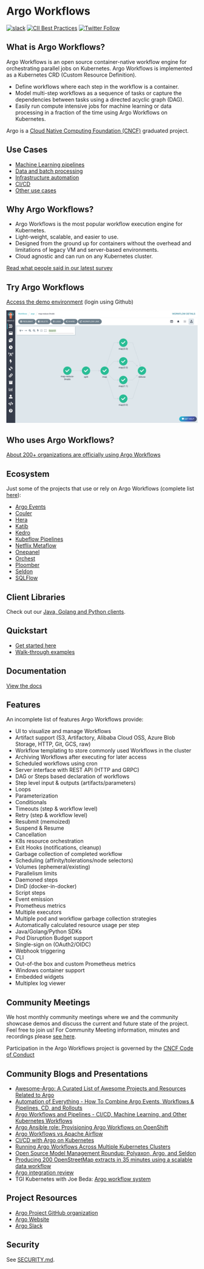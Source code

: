 # Argo Workflows

[![slack](https://img.shields.io/badge/slack-argoproj-brightgreen.svg?logo=slack)](https://argoproj.github.io/community/join-slack)
[![CII Best Practices](https://bestpractices.coreinfrastructure.org/projects/3830/badge)](https://bestpractices.coreinfrastructure.org/projects/3830)
[![Twitter Follow](https://img.shields.io/twitter/follow/argoproj?style=social)](https://twitter.com/argoproj)

## What is Argo Workflows?

Argo Workflows is an open source container-native workflow engine for orchestrating parallel jobs on Kubernetes. Argo
Workflows is implemented as a Kubernetes CRD (Custom Resource Definition).

* Define workflows where each step in the workflow is a container.
* Model multi-step workflows as a sequence of tasks or capture the dependencies between tasks using a directed acyclic
  graph (DAG).
* Easily run compute intensive jobs for machine learning or data processing in a fraction of the time using Argo
  Workflows on Kubernetes.

Argo is a [Cloud Native Computing Foundation (CNCF)](https://cncf.io/) graduated project.

## Use Cases

* [Machine Learning pipelines](https://argo-workflows.readthedocs.io/en/release-3.5/use-cases/machine-learning/)
* [Data and batch processing](https://argo-workflows.readthedocs.io/en/release-3.5/use-cases/data-processing/)
* [Infrastructure automation](https://argo-workflows.readthedocs.io/en/release-3.5/use-cases/infrastructure-automation/)
* [CI/CD](https://argo-workflows.readthedocs.io/en/release-3.5/use-cases/ci-cd/)
* [Other use cases](https://argo-workflows.readthedocs.io/en/release-3.5/use-cases/other/)

## Why Argo Workflows?

* Argo Workflows is the most popular workflow execution engine for Kubernetes.
* Light-weight, scalable, and easier to use.
* Designed from the ground up for containers without the overhead and limitations of legacy VM and server-based
  environments.
* Cloud agnostic and can run on any Kubernetes cluster.

[Read what people said in our latest survey](https://blog.argoproj.io/argo-workflows-2021-survey-results-d6fa890030ee)

## Try Argo Workflows

[Access the demo environment](https://workflows.apps.argoproj.io/workflows/argo) (login using Github)

![Screenshot](https://github.com/argoproj/argo-workflows/raw/master/docs/assets/screenshot.png)

## Who uses Argo Workflows?

[About 200+ organizations are officially using Argo Workflows](https://github.com/argoproj/argo-workflows/blob/master/USERS.md)

## Ecosystem

Just some of the projects that use or rely on Argo Workflows (complete list [here](https://github.com/akuity/awesome-argo#ecosystem-projects)):

* [Argo Events](https://github.com/argoproj/argo-events)
* [Couler](https://github.com/couler-proj/couler)
* [Hera](https://github.com/argoproj-labs/hera-workflows)
* [Katib](https://github.com/kubeflow/katib)
* [Kedro](https://kedro.readthedocs.io/en/stable/)
* [Kubeflow Pipelines](https://github.com/kubeflow/pipelines)
* [Netflix Metaflow](https://metaflow.org)
* [Onepanel](https://www.onepanel.ai/)
* [Orchest](https://github.com/orchest/orchest/)
* [Ploomber](https://github.com/ploomber/ploomber)
* [Seldon](https://github.com/SeldonIO/seldon-core)
* [SQLFlow](https://github.com/sql-machine-learning/sqlflow)

## Client Libraries

Check out our [Java, Golang and Python clients](https://github.com/argoproj/argo-workflows/blob/master/docs/client-libraries.md).

## Quickstart

* [Get started here](https://github.com/argoproj/argo-workflows/blob/master/docs/quick-start.md)
* [Walk-through examples](https://argo-workflows.readthedocs.io/en/release-3.5/walk-through/)

## Documentation

[View the docs](https://argo-workflows.readthedocs.io/en/release-3.5/)

## Features

An incomplete list of features Argo Workflows provide:

* UI to visualize and manage Workflows
* Artifact support (S3, Artifactory, Alibaba Cloud OSS, Azure Blob Storage, HTTP, Git, GCS, raw)
* Workflow templating to store commonly used Workflows in the cluster
* Archiving Workflows after executing for later access
* Scheduled workflows using cron
* Server interface with REST API (HTTP and GRPC)
* DAG or Steps based declaration of workflows
* Step level input & outputs (artifacts/parameters)
* Loops
* Parameterization
* Conditionals
* Timeouts (step & workflow level)
* Retry (step & workflow level)
* Resubmit (memoized)
* Suspend & Resume
* Cancellation
* K8s resource orchestration
* Exit Hooks (notifications, cleanup)
* Garbage collection of completed workflow
* Scheduling (affinity/tolerations/node selectors)
* Volumes (ephemeral/existing)
* Parallelism limits
* Daemoned steps
* DinD (docker-in-docker)
* Script steps
* Event emission
* Prometheus metrics
* Multiple executors
* Multiple pod and workflow garbage collection strategies
* Automatically calculated resource usage per step
* Java/Golang/Python SDKs
* Pod Disruption Budget support
* Single-sign on (OAuth2/OIDC)
* Webhook triggering
* CLI
* Out-of-the box and custom Prometheus metrics
* Windows container support
* Embedded widgets
* Multiplex log viewer

## Community Meetings

We host monthly community meetings where we and the community showcase demos and discuss the current and future state of
the project. Feel free to join us! For Community Meeting information, minutes and recordings
please [see here](https://bit.ly/argo-wf-cmty-mtng).

Participation in the Argo Workflows project is governed by
the [CNCF Code of Conduct](https://github.com/cncf/foundation/blob/master/code-of-conduct.md)

## Community Blogs and Presentations

* [Awesome-Argo: A Curated List of Awesome Projects and Resources Related to Argo](https://github.com/terrytangyuan/awesome-argo)
* [Automation of Everything - How To Combine Argo Events, Workflows & Pipelines, CD, and Rollouts](https://youtu.be/XNXJtxkUKeY)
* [Argo Workflows and Pipelines - CI/CD, Machine Learning, and Other Kubernetes Workflows](https://youtu.be/UMaivwrAyTA)
* [Argo Ansible role: Provisioning Argo Workflows on OpenShift](https://medium.com/@marekermk/provisioning-argo-on-openshift-with-ansible-and-kustomize-340a1fda8b50)
* [Argo Workflows vs Apache Airflow](http://bit.ly/30YNIvT)
* [CI/CD with Argo on Kubernetes](https://medium.com/@bouwe.ceunen/ci-cd-with-argo-on-kubernetes-28c1a99616a9)
* [Running Argo Workflows Across Multiple Kubernetes Clusters](https://admiralty.io/blog/running-argo-workflows-across-multiple-kubernetes-clusters/)
* [Open Source Model Management Roundup: Polyaxon, Argo, and Seldon](https://www.anaconda.com/blog/developer-blog/open-source-model-management-roundup-polyaxon-argo-and-seldon/)
* [Producing 200 OpenStreetMap extracts in 35 minutes using a scalable data workflow](https://www.interline.io/blog/scaling-openstreetmap-data-workflows/)
* [Argo integration review](http://dev.matt.hillsdon.net/2018/03/24/argo-integration-review.html)
* TGI Kubernetes with Joe Beda: [Argo workflow system](https://www.youtube.com/watch?v=M_rxPPLG8pU&start=859)

## Project Resources

* [Argo Project GitHub organization](https://github.com/argoproj)
* [Argo Website](https://argoproj.github.io/)
* [Argo Slack](https://argoproj.github.io/community/join-slack)

## Security

See [SECURITY.md](https://github.com/argoproj/argo-workflows/blob/master/SECURITY.md).
